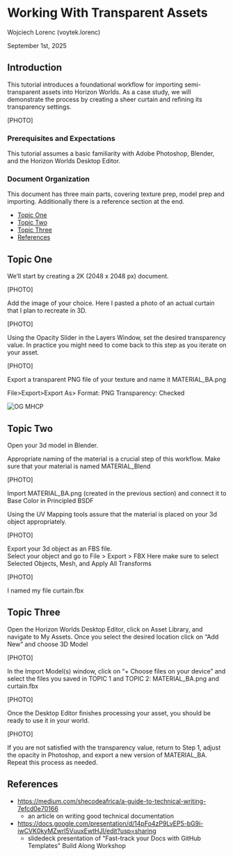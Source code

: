 <!-- The title of your document -->
# Working With Transparent Assets

<!-- Put your name, at least your Horizon Name, as the author -->
Wojciech Lorenc (voytek.lorenc)  
<!-- IMPORTANT: Put the date this document was last updated! This is
important information for people to tell how 'stale' this info might 
be.-->
September 1st, 2025  

## Introduction

<!-- This section should describe what this document is going to cover. Try to provide some background and motivation as to why a creator would want to read your document. -->

This tutorial introduces a foundational workflow for importing semi-transparent assets into Horizon Worlds. As a case study, we will demonstrate the process by creating a sheer curtain and refining its transparency settings.

[PHOTO]

### Prerequisites and Expectations

<!-- This section should indicate any expectations you have of your readers, such as other materials or concepts they should already be familiar with in order to get the most out of your document. -->

This tutorial assumes a basic familiarity with Adobe Photoshop, Blender, and the Horizon Worlds Desktop Editor.

### Document Organization

<!-- This s an optional section, but possibly useful if your document has unusual document structure, or needs a table of contents with internal links because it is very long. 

Note that github automatically creates a clickable Outline from your section headings. Make sure you properly 'nest' your headings by using ##, ###, ####, #####, etc for sub sections so that the outline has a good hierarchy and makes navigating your document easier. I recommend only using # for the initial title, as the font for H1 renders very large. -->

This document has three main parts, covering texture prep, model prep and importing. Additionally there is a reference section at the end. 

* [Topic One](#topic-one)
* [Topic Two](#topic-two)
* [Topic Three](#topic-three)
* [References](#references)

## Topic One

We’ll start by creating a 2K (2048 x 2048 px) document.  

[PHOTO]

Add the image of your choice.  Here I pasted a photo of an actual curtain that I plan to recreate in 3D.  

[PHOTO]

Using the Opacity Slider in the Layers Window, set the desired transparency value.  In practice you might need to come back to this step as you iterate on your asset.

[PHOTO]

Export a transparent PNG file of your texture and name it MATERIAL_BA.png

File>Export>Export As>
Format: PNG
Transparency: Checked

![OG MHCP](../../images/MHCP_OG_image.jpg)

## Topic Two

Open your 3d model in Blender.  

Appropriate naming of the material is a crucial step of this workflow.  Make sure that your material is named MATERIAL_Blend

[PHOTO]

Import MATERIAL_BA.png (created in the previous section) and connect it to Base Color in Principled BSDF

Using the UV Mapping tools assure that the material is placed on your 3d object appropriately. 

[PHOTO]

Export your 3d object as an FBS file.  
Select your object and go to File > Export > FBX
Here make sure to select Selected Objects, Mesh, and Apply All Transforms

[PHOTO]


I named my file curtain.fbx


## Topic Three

Open the Horizon Worlds Desktop Editor, click on Asset Library, and navigate to My Assets.
Once you select the desired location click on “Add New” and choose 3D Model

[PHOTO]

In the Import Model(s) window, click on “+ Choose files on your device” and select the files you saved in TOPIC 1 and TOPIC 2: MATERIAL_BA.png and curtain.fbx

[PHOTO]

Once the Desktop Editor finishes processing your asset, you should be ready to use it in your world.

[PHOTO]

If you are not satisfied with the transparency value, return to Step 1, adjust the opacity in Photoshop, and export a new version of MATERIAL_BA. Repeat this process as needed.

## References

<!-- this is the place to put useful supplementary information, such as references to other websites or documents in the github repo that are relevant to your topic -->

- https://medium.com/shecodeafrica/a-guide-to-technical-writing-7efcd0e70166
  - an article on writing good technical documentation
- https://docs.google.com/presentation/d/14pFo4zP9LvEP5-bG9i-iwCVK0kyMZwrl5VuuxEwtHJI/edit?usp=sharing
  - slidedeck presentation of "Fast-track your Docs with GitHub Templates" Build Along Workshop
